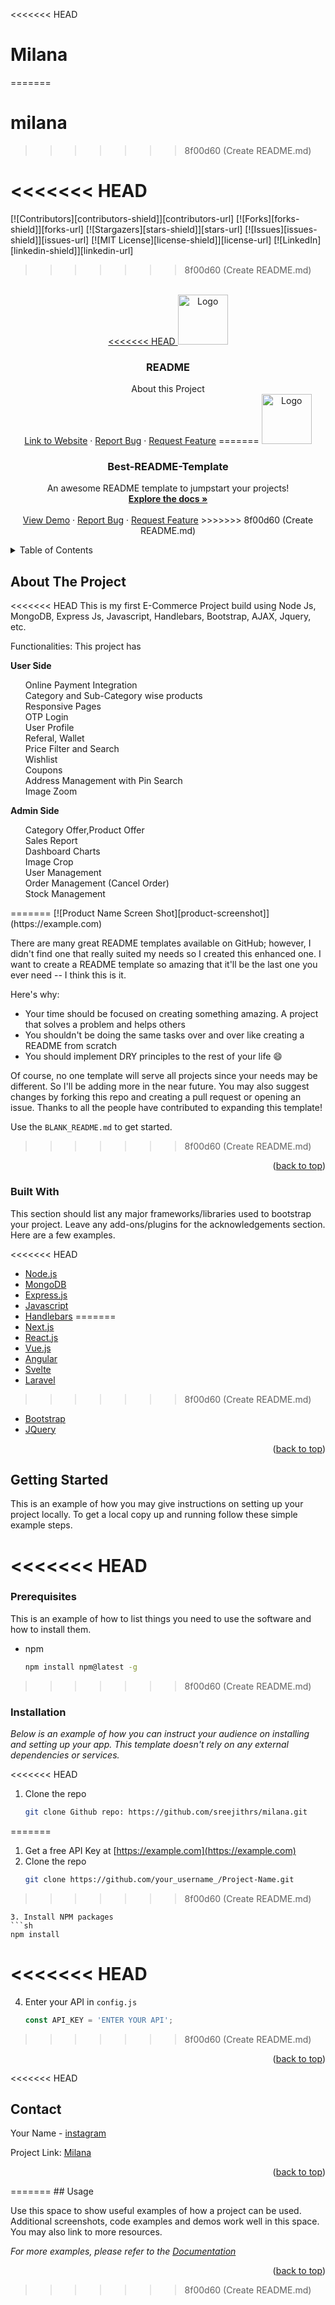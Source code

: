 <<<<<<< HEAD
# Milana
=======
# milana
>>>>>>> 8f00d60 (Create README.md)

<div id="top"></div>
<!--
*** Thanks for checking out the Best-README-Template. If you have a suggestion
*** that would make this better, please fork the repo and create a pull request
*** or simply open an issue with the tag "enhancement".
*** Don't forget to give the project a star!
*** Thanks again! Now go create something AMAZING! :D
-->

<<<<<<< HEAD
=======


<!-- PROJECT SHIELDS -->
<!--
*** I'm using markdown "reference style" links for readability.
*** Reference links are enclosed in brackets [ ] instead of parentheses ( ).
*** See the bottom of this document for the declaration of the reference variables
*** for contributors-url, forks-url, etc. This is an optional, concise syntax you may use.
*** https://www.markdownguide.org/basic-syntax/#reference-style-links
-->
[![Contributors][contributors-shield]][contributors-url]
[![Forks][forks-shield]][forks-url]
[![Stargazers][stars-shield]][stars-url]
[![Issues][issues-shield]][issues-url]
[![MIT License][license-shield]][license-url]
[![LinkedIn][linkedin-shield]][linkedin-url]



>>>>>>> 8f00d60 (Create README.md)
<!-- PROJECT LOGO -->
<br />
<div align="center">
  <a href="https://github.com/othneildrew/Best-README-Template">
<<<<<<< HEAD
    <img src="/images/milana.png" alt="Logo" width="80" height="80">
  </a>

  <h3 align="center">README</h3>

  <p align="center">
    About this Project
    <br/>
    <a href="https://milana.host">Link to Website</a>
    ·
    <a href="https://github.com/sreejithrs">Report Bug</a>
    ·
    <a href="https://github.com/sreejithrs">Request Feature</a>
=======
    <img src="images/logo.png" alt="Logo" width="80" height="80">
  </a>

  <h3 align="center">Best-README-Template</h3>

  <p align="center">
    An awesome README template to jumpstart your projects!
    <br />
    <a href="https://github.com/othneildrew/Best-README-Template"><strong>Explore the docs »</strong></a>
    <br />
    <br />
    <a href="https://github.com/othneildrew/Best-README-Template">View Demo</a>
    ·
    <a href="https://github.com/othneildrew/Best-README-Template/issues">Report Bug</a>
    ·
    <a href="https://github.com/othneildrew/Best-README-Template/issues">Request Feature</a>
>>>>>>> 8f00d60 (Create README.md)
  </p>
</div>



<!-- TABLE OF CONTENTS -->
<details>
  <summary>Table of Contents</summary>
  <ol>
    <li>
      <a href="#about-the-project">About The Project</a>
      <ul>
<<<<<<< HEAD
        <li><a href="#built-with">Built With Node Js, Mongodb, Express JS and Handlebars</a></li>
=======
        <li><a href="#built-with">Built With</a></li>
>>>>>>> 8f00d60 (Create README.md)
      </ul>
    </li>
    <li>
      <a href="#getting-started">Getting Started</a>
      <ul>
<<<<<<< HEAD
        <li><a href="https://milana.host">Link to Website</a></li>
=======
        <li><a href="#prerequisites">Prerequisites</a></li>
        <li><a href="#installation">Installation</a></li>
>>>>>>> 8f00d60 (Create README.md)
      </ul>
    </li>
    <li><a href="#usage">Usage</a></li>
    <li><a href="#roadmap">Roadmap</a></li>
    <li><a href="#contributing">Contributing</a></li>
<<<<<<< HEAD
    <li><a href="#contact">Contact</a></li>
=======
    <li><a href="#license">License</a></li>
    <li><a href="#contact">Contact</a></li>
    <li><a href="#acknowledgments">Acknowledgments</a></li>
>>>>>>> 8f00d60 (Create README.md)
  </ol>
</details>



<!-- ABOUT THE PROJECT -->
## About The Project

<<<<<<< HEAD
This is my first E-Commerce Project build using Node Js, MongoDB, Express Js, Javascript, Handlebars, Bootstrap, AJAX, Jquery, etc. 

Functionalities:
This project has 

<b>User Side</b>

<ul style="list-style:none">
<li>Online Payment Integration</li> 
<li>Category and Sub-Category wise products</li>
<li>Responsive Pages</li>
<li>OTP Login</li>
<li>User Profile</li>
<li>Referal, Wallet</li>
<li>Price Filter and Search</li>
<li>Wishlist</li>
<li>Coupons</li>
<li>Address Management with Pin Search</li>
<li>Image Zoom</li>
</ul>

<b>Admin Side</b>

<ul style="list-style:none">
<li>Category Offer,Product Offer</li>
<li>Sales Report</li>
<li>Dashboard Charts</li>
<li>Image Crop</li>
<li>User Management</li>
<li>Order Management (Cancel Order)</li>
<li>Stock Management</li>
</ul>
=======
[![Product Name Screen Shot][product-screenshot]](https://example.com)

There are many great README templates available on GitHub; however, I didn't find one that really suited my needs so I created this enhanced one. I want to create a README template so amazing that it'll be the last one you ever need -- I think this is it.

Here's why:
* Your time should be focused on creating something amazing. A project that solves a problem and helps others
* You shouldn't be doing the same tasks over and over like creating a README from scratch
* You should implement DRY principles to the rest of your life :smile:

Of course, no one template will serve all projects since your needs may be different. So I'll be adding more in the near future. You may also suggest changes by forking this repo and creating a pull request or opening an issue. Thanks to all the people have contributed to expanding this template!

Use the `BLANK_README.md` to get started.

>>>>>>> 8f00d60 (Create README.md)
<p align="right">(<a href="#top">back to top</a>)</p>



### Built With

This section should list any major frameworks/libraries used to bootstrap your project. Leave any add-ons/plugins for the acknowledgements section. Here are a few examples.

<<<<<<< HEAD
* [Node.js](https://nodejs.org/)
* [MongoDB](https://mongodb.com/)
* [Express.js](https://expressjs.com/)
* [Javascript](https://www.javascript.com/)
* [Handlebars](https://handlebarsjs.com/)
=======
* [Next.js](https://nextjs.org/)
* [React.js](https://reactjs.org/)
* [Vue.js](https://vuejs.org/)
* [Angular](https://angular.io/)
* [Svelte](https://svelte.dev/)
* [Laravel](https://laravel.com)
>>>>>>> 8f00d60 (Create README.md)
* [Bootstrap](https://getbootstrap.com)
* [JQuery](https://jquery.com)

<p align="right">(<a href="#top">back to top</a>)</p>



<!-- GETTING STARTED -->
## Getting Started

This is an example of how you may give instructions on setting up your project locally.
To get a local copy up and running follow these simple example steps.

<<<<<<< HEAD
=======
### Prerequisites

This is an example of how to list things you need to use the software and how to install them.
* npm
  ```sh
  npm install npm@latest -g
  ```

>>>>>>> 8f00d60 (Create README.md)
### Installation

_Below is an example of how you can instruct your audience on installing and setting up your app. This template doesn't rely on any external dependencies or services._

<<<<<<< HEAD
1. Clone the repo
   ```sh
   git clone Github repo: https://github.com/sreejithrs/milana.git
   
=======
1. Get a free API Key at [https://example.com](https://example.com)
2. Clone the repo
   ```sh
   git clone https://github.com/your_username_/Project-Name.git
>>>>>>> 8f00d60 (Create README.md)
   ```
3. Install NPM packages
   ```sh
   npm install
   ```
<<<<<<< HEAD
=======
4. Enter your API in `config.js`
   ```js
   const API_KEY = 'ENTER YOUR API';
   ```

>>>>>>> 8f00d60 (Create README.md)
<p align="right">(<a href="#top">back to top</a>)</p>



<<<<<<< HEAD
<!-- ROADMAP -->

## Contact

Your Name - [instagram](https://www.instagram.com/insane_soul_sj/) 

Project Link: [Milana](https://milana.host)

<p align="right">(<a href="#top">back to top</a>)</p>
=======
<!-- USAGE EXAMPLES -->
## Usage

Use this space to show useful examples of how a project can be used. Additional screenshots, code examples and demos work well in this space. You may also link to more resources.

_For more examples, please refer to the [Documentation](https://example.com)_

<p align="right">(<a href="#top">back to top</a>)</p>



<!-- ROADMAP -->
>>>>>>> 8f00d60 (Create README.md)
